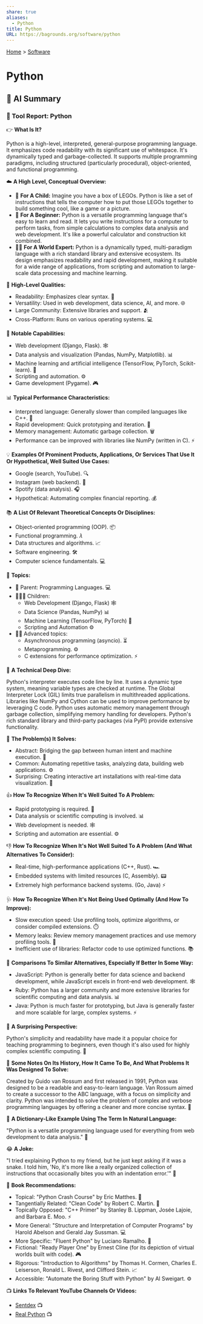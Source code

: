 ```yaml
---
share: true
aliases:
  - Python
title: Python
URL: https://bagrounds.org/software/python
---
```

[Home](../index.md) > [Software](./index.md)  
# Python  
  
## 🤖 AI Summary  
### 🔨 Tool Report: Python  
  
👉 **What Is It?**  
  
Python is a high-level, interpreted, general-purpose programming language. It emphasizes code readability with its significant use of whitespace. It's dynamically typed and garbage-collected. It supports multiple programming paradigms, including structured (particularly procedural), object-oriented, and functional programming.  
  
☁️ **A High Level, Conceptual Overview:**  
  
* 🍼 **For A Child:** Imagine you have a box of LEGOs. Python is like a set of instructions that tells the computer how to put those LEGOs together to build something cool, like a game or a picture.  
* 🏁 **For A Beginner:** Python is a versatile programming language that's easy to learn and read. It lets you write instructions for a computer to perform tasks, from simple calculations to complex data analysis and web development. It's like a powerful calculator and construction kit combined.  
* 🧙‍♂️ **For A World Expert:** Python is a dynamically typed, multi-paradigm language with a rich standard library and extensive ecosystem. Its design emphasizes readability and rapid development, making it suitable for a wide range of applications, from scripting and automation to large-scale data processing and machine learning.  
  
🌟 **High-Level Qualities:**  
  
* Readability: Emphasizes clear syntax. 📖  
* Versatility: Used in web development, data science, AI, and more. 🌐  
* Large Community: Extensive libraries and support. 🫂  
* Cross-Platform: Runs on various operating systems. 💻  
  
🚀 **Notable Capabilities:**  
  
* Web development (Django, Flask). 🕸️  
* Data analysis and visualization (Pandas, NumPy, Matplotlib). 📊  
* Machine learning and artificial intelligence (TensorFlow, PyTorch, Scikit-learn). 🤖  
* Scripting and automation. ⚙️  
* Game development (Pygame). 🎮  
  
📊 **Typical Performance Characteristics:**  
  
* Interpreted language: Generally slower than compiled languages like C++. 🐢  
* Rapid development: Quick prototyping and iteration. 🚀  
* Memory management: Automatic garbage collection. 🗑️  
* Performance can be improved with libraries like NumPy (written in C). ⚡  
  
💡 **Examples Of Prominent Products, Applications, Or Services That Use It Or Hypothetical, Well Suited Use Cases:**  
  
* Google (search, YouTube). 🔍  
* Instagram (web backend). 📸  
* Spotify (data analysis). 🎧  
* Hypothetical: Automating complex financial reporting. 💰  
  
📚 **A List Of Relevant Theoretical Concepts Or Disciplines:**  
  
* Object-oriented programming (OOP). 📦  
* Functional programming. 𝜆  
* Data structures and algorithms. 📈  
* Software engineering. 🛠️  
* Computer science fundamentals. 💻  
  
🌲 **Topics:**  
  
* 👶 Parent: Programming Languages. 💻  
* 👩‍👧‍👦 Children:  
    * Web Development (Django, Flask) 🕸️  
    * Data Science (Pandas, NumPy) 📊  
    * Machine Learning (TensorFlow, PyTorch) 🤖  
    * Scripting and Automation ⚙️  
* 🧙‍♂️ Advanced topics:  
    * Asynchronous programming (asyncio). ⏳  
    * Metaprogramming. ⚙️  
    * C extensions for performance optimization. ⚡  
  
🔬 **A Technical Deep Dive:**  
  
Python's interpreter executes code line by line. It uses a dynamic type system, meaning variable types are checked at runtime. The Global Interpreter Lock (GIL) limits true parallelism in multithreaded applications. Libraries like NumPy and Cython can be used to improve performance by leveraging C code. Python uses automatic memory management through garbage collection, simplifying memory handling for developers. Python's rich standard library and third-party packages (via PyPI) provide extensive functionality.  
  
🧩 **The Problem(s) It Solves:**  
  
* Abstract: Bridging the gap between human intent and machine execution. 🌉  
* Common: Automating repetitive tasks, analyzing data, building web applications. ⚙️  
* Surprising: Creating interactive art installations with real-time data visualization. 🎨  
  
👍 **How To Recognize When It's Well Suited To A Problem:**  
  
* Rapid prototyping is required. 🚀  
* Data analysis or scientific computing is involved. 📊  
* Web development is needed. 🕸️  
* Scripting and automation are essential. ⚙️  
  
👎 **How To Recognize When It's Not Well Suited To A Problem (And What Alternatives To Consider):**  
  
* Real-time, high-performance applications (C++, Rust). 🏎️  
* Embedded systems with limited resources (C, Assembly). 📟  
* Extremely high performance backend systems. (Go, Java) ⚡  
  
🩺 **How To Recognize When It's Not Being Used Optimally (And How To Improve):**  
  
* Slow execution speed: Use profiling tools, optimize algorithms, or consider compiled extensions. ⏱️  
* Memory leaks: Review memory management practices and use memory profiling tools. 🧠  
* Inefficient use of libraries: Refactor code to use optimized functions. 📚  
  
🔄 **Comparisons To Similar Alternatives, Especially If Better In Some Way:**  
  
* JavaScript: Python is generally better for data science and backend development, while JavaScript excels in front-end web development. 🕸️  
* Ruby: Python has a larger community and more extensive libraries for scientific computing and data analysis. 📊  
* Java: Python is much faster for prototyping, but Java is generally faster and more scalable for large, complex systems. ⚡  
  
🤯 **A Surprising Perspective:**  
  
Python's simplicity and readability have made it a popular choice for teaching programming to beginners, even though it's also used for highly complex scientific computing. 🤯  
  
📜 **Some Notes On Its History, How It Came To Be, And What Problems It Was Designed To Solve:**  
  
Created by Guido van Rossum and first released in 1991, Python was designed to be a readable and easy-to-learn language. Van Rossum aimed to create a successor to the ABC language, with a focus on simplicity and clarity. Python was intended to solve the problem of complex and verbose programming languages by offering a cleaner and more concise syntax. 📖  
  
📝 **A Dictionary-Like Example Using The Term In Natural Language:**  
  
"Python is a versatile programming language used for everything from web development to data analysis." 🐍  
  
😂 **A Joke:**  
  
"I tried explaining Python to my friend, but he just kept asking if it was a snake. I told him, 'No, it's more like a really organized collection of instructions that occasionally bites you with an indentation error.'" 🤣  
  
📖 **Book Recommendations:**  
  
* Topical: "Python Crash Course" by Eric Matthes. 🐍  
* Tangentially Related: "Clean Code" by Robert C. Martin. 🧹  
* Topically Opposed: "C++ Primer" by Stanley B. Lippman, Josée Lajoie, and Barbara E. Moo. ⚡  
* More General: "Structure and Interpretation of Computer Programs" by Harold Abelson and Gerald Jay Sussman. 💻  
* More Specific: "Fluent Python" by Luciano Ramalho. 📖  
* Fictional: "Ready Player One" by Ernest Cline (for its depiction of virtual worlds built with code). 🎮  
* Rigorous: "Introduction to Algorithms" by Thomas H. Cormen, Charles E. Leiserson, Ronald L. Rivest, and Clifford Stein. 📈  
* Accessible: "Automate the Boring Stuff with Python" by Al Sweigart. ⚙️  
  
📺 **Links To Relevant YouTube Channels Or Videos:**  
  
* [Sentdex](https://www.youtube.com/user/sentdex) 📺  
* [Real Python](https://www.youtube.com/@realpython) 📺  
